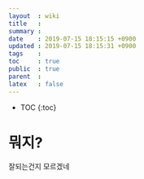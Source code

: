 ```yaml
---
layout  : wiki
title   : 
summary : 
date    : 2019-07-15 18:15:15 +0900
updated : 2019-07-15 18:15:31 +0900
tags    : 
toc     : true
public  : true
parent  : 
latex   : false
---
```

* TOC
{:toc}

# 뭐지?
잘되는건지 모르겠네 

